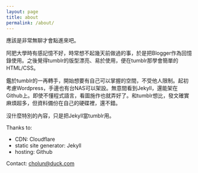 ```yaml
---
layout: page
title: about
permalink: /about/
---
```

應該是非常無聊才會點進來吧。

阿肥大學時有感記憶不好，時常想不起幾天前做過的事，於是把Blogger作為回憶錄使用。之後覺得tumblr的版型漂亮、易於使用，便在tumblr那學會簡單的HTML/CSS。

鑑於tumblr的一再轉手，開始想要有自己可以掌握的空間，不受他人限制。起初考慮Wordpress，手邊也有台NAS可以架設。無意間看到Jekyll，還能架在Github上。即使不懂程式語言，看圖施作也就弄好了。和tumblr想比，發文確實麻煩超多，但資料備份在自己的硬碟裡，還不錯。

沒什麼特別的內容，只是把Jekyll當tumblr用。

Thanks to:
- CDN: Cloudflare
- static site generator: Jekyll
- hosting: Github

Contact:
cholun@duck.com